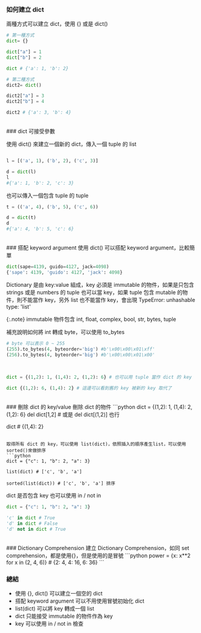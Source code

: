 ### 如何建立 dict

兩種方式可以建立 dict，使用 {} 或是 dict() 
```python
# 第一種方式
dict= {}

dict["a"] = 1
dict["b"] = 2

dict # {'a': 1, 'b': 2}

# 第二種方式
dict2= dict()

dict2["a"] = 3
dict2["b"] = 4

dict2 # {'a': 3, 'b': 4}

```
<br/>
### dict 可接受參數

使用 dict() 來建立一個新的 dict，傳入一個 tuple 的 list

```python

l = [('a', 1), ('b', 2), ('c', 3)]

d = dict(l)
l 
#{'a': 1, 'b': 2, 'c': 3}
```

也可以傳入一個包含 tuple 的 tuple

```python
t = (('a', 4), ('b', 5), ('c', 6))

d = dict(t)
d 
#{'a': 4, 'b': 5, 'c': 6}
```
<br/>
### 搭配 keyword argument
使用 dict() 可以搭配 keyword argument，比較簡單

```python
dict(sape=4139, guido=4127, jack=4098)
{'sape': 4139, 'guido': 4127, 'jack': 4098}
```

Dictionary 是由 key:value 組成，key 必須是 immutable 的物件，如果是只包含 strings 或是 numbers 的 tuple 也可以當 key，如果 tuple 包含 mutable 的物件，則不能當作 key，另外 list 也不能當作 key，會出現 TypeError: unhashable type: 'list'

{:.note}
immutable 物件包含 int, float, complex, bool, str, bytes, tuple

補充說明如何將 int 轉成 byte，可以使用 to_bytes
```python
# byte 可以表示 0 ~ 255
(255).to_bytes(4, byteorder='big') #b'\x00\x00\x01\xff'
(256).to_bytes(4, byteorder='big') #b'\x00\x00\x01\x00'
```
<br/>

```python
dict = {(1,2): 1, (1,4): 2, (1,2): 6} # 也可以用 tuple 當作 dict 的 key

dict {(1,2): 6, (1,4): 2} # 這邊可以看到舊的 key 被新的 key 取代了

```
<br/>
### 刪除 dict 的 key/value
刪除 dict 的物件
```python
dict = {(1,2): 1, (1,4): 2, (1,2): 6}
del dict[1,2] # 或是 del dict[(1,2)] 也行

dict # {(1,4): 2}
```

取得所有 dict 的 key，可以使用 list(dict)，依照插入的順序產生list，可以使用sorted()來做排序
```python
dict = {"c": 1, "b": 2, "a": 3}

list(dict) # ['c', 'b', 'a']

sorted(list(dict)) # ['c', 'b', 'a'] 排序

```

dict 是否包含 key 也可以使用 in / not in
```python
dict = {"c": 1, "b": 2, "a": 3}

'c' in dict # True
'd' in dict # False
'd' not in dict # True

```
<br/>
### Dictionary Comprehension
建立 Dictionary Comprehension，如同 set comprehension，都是使用{}，但是使用的是冒號
```python
power = {x: x**2 for x in (2, 4, 6)}
# {2: 4, 4: 16, 6: 36}
```
<br>

### 總結
- 使用 {}, dict() 可以建立一個空的 dict
- 搭配 keyword argument 可以不用使用冒號初始化 dict
- list(dict) 可以將 key 轉成一個 list
- dict 只能接受 immutable 的物件作為 key
- key 可以使用 in / not in 檢查





